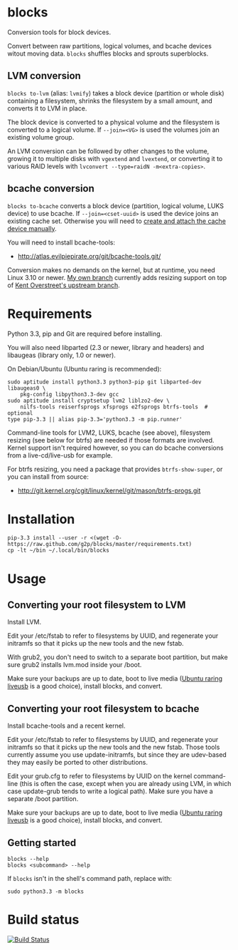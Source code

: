 # blocks

Conversion tools for block devices.

Convert between raw partitions, logical volumes, and bcache devices
witout moving data.  `blocks` shuffles blocks and sprouts superblocks.

## LVM conversion

`blocks to-lvm` (alias: `lvmify`) takes a block device (partition or
whole disk) containing a filesystem, shrinks the filesystem by a small
amount, and converts it to LVM in place.

The block device is converted to a physical volume and the filesystem is
converted to a logical volume.  If `--join=<VG>` is used the volumes
join an existing volume group.

An LVM conversion can be followed by other changes to the volume,
growing it to multiple disks with `vgextend` and `lvextend`, or
converting it to various RAID levels with `lvconvert --type=raidN
-m<extra-copies>`.

## bcache conversion

`blocks to-bcache` converts a block device (partition, logical volume,
LUKS device) to use bcache.  If `--join=<cset-uuid>` is used the device
joins an existing cache set.  Otherwise you will need to [create
and attach the cache device
manually](http://atlas.evilpiepirate.org/git/linux-bcache.git/tree/Documentation/bcache.txt?h=bcache-dev).

You will need to install bcache-tools:

* <http://atlas.evilpiepirate.org/git/bcache-tools.git/>

Conversion makes no demands on the kernel, but at runtime, you need
Linux 3.10 or newer.  [My own branch](https://github.com/g2p/linux/tree/v3.10+bcache) currently adds
resizing support on top of [Kent Overstreet's upstream branch](http://atlas.evilpiepirate.org/git/linux-bcache.git/).

# Requirements

Python 3.3, pip and Git are required before installing.

You will also need libparted (2.3 or newer, library and headers) and
libaugeas (library only, 1.0 or newer).

On Debian/Ubuntu (Ubuntu raring is recommended):

    sudo aptitude install python3.3 python3-pip git libparted-dev libaugeas0 \
        pkg-config libpython3.3-dev gcc
    sudo aptitude install cryptsetup lvm2 liblzo2-dev \
        nilfs-tools reiserfsprogs xfsprogs e2fsprogs btrfs-tools  # optional
    type pip-3.3 || alias pip-3.3='python3.3 -m pip.runner'

Command-line tools for LVM2, LUKS, bcache (see above), filesystem
resizing (see below for btrfs) are needed if those formats are involved.
Kernel support isn't required however, so you can do bcache conversions
from a live-cd/live-usb for example.

For btrfs resizing, you need a package that provides `btrfs-show-super`,
or you can install from source:

* <http://git.kernel.org/cgit/linux/kernel/git/mason/btrfs-progs.git>

# Installation

    pip-3.3 install --user -r <(wget -O- https://raw.github.com/g2p/blocks/master/requirements.txt)
    cp -lt ~/bin ~/.local/bin/blocks

# Usage

## Converting your root filesystem to LVM

Install LVM.

Edit your /etc/fstab to refer to filesystems by UUID, and regenerate
your initramfs so that it picks up the new tools and the new fstab.

With grub2, you don't need to switch to a separate boot
partition, but make sure grub2 installs lvm.mod inside your /boot.

Make sure your backups are up to date, boot to live media ([Ubuntu raring
liveusb](http://cdimage.ubuntu.com/daily-live/current/) is a good
choice), install blocks, and convert.

## Converting your root filesystem to bcache

Install bcache-tools and a recent kernel.

Edit your /etc/fstab to refer to filesystems by UUID, and regenerate
your initramfs so that it picks up the new tools and the new fstab.
Those tools currently assume you use update-initramfs, but since they
are udev-based they may easily be ported to other distributions.

Edit your grub.cfg to refer to filesystems by UUID on the kernel
command-line (this is often the case, except when you are already using
LVM, in which case update-grub tends to write a logical path).  Make
sure you have a separate /boot partition.

Make sure your backups are up to date, boot to live media ([Ubuntu raring
liveusb](http://cdimage.ubuntu.com/daily-live/current/) is a good
choice), install blocks, and convert.

## Getting started

    blocks --help
    blocks <subcommand> --help

If `blocks` isn't in the shell's command path, replace with:

    sudo python3.3 -m blocks

# Build status

[![Build Status](https://travis-ci.org/g2p/blocks.png)](https://travis-ci.org/g2p/blocks)

